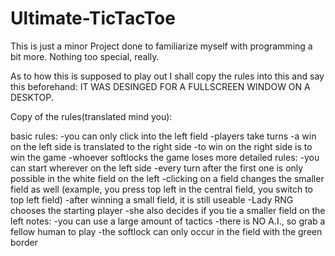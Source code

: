 # Ultimate-TicTacToe
This is just a minor Project done to familiarize myself with programming a bit more.
Nothing too special, really.

As to how this is supposed to play out I shall copy the rules into this and say this beforehand:
IT WAS DESINGED FOR A FULLSCREEN WINDOW ON A DESKTOP.

Copy of the rules(translated mind you):

basic rules:
	-you can only click into the left field
	-players take turns
	-a win on the left side is translated to the right side
	-to win on the right side is to win the game
	-whoever softlocks the game loses
more detailed rules:
	-you can start wherever on the left side
	-every turn after the first one is only possible in the white field on the left
	-clicking on a field changes the smaller field as well (example, you press top left in the central field, you switch to top left field)
	-after winning a small field, it is still useable
	-Lady RNG chooses the starting player
	-she also decides if you tie a smaller field on the left
notes:
	-you can use a large amount of tactics
	-there is NO A.I., so grab a fellow human to play
	-the softlock can only occur in the field with the green border
